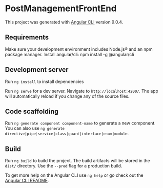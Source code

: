 # PostManagementFrontEnd

This project was generated with [Angular CLI](https://github.com/angular/angular-cli) version 9.0.4.

## Requirements 

Make sure your development environment includes Node.js® and an npm package manager. 
Install angular/cli: npm install -g @angular/cli

## Development server

Run `ng install` to install dependencies

Run `ng serve` for a dev server. Navigate to `http://localhost:4200/`. The app will automatically reload if you change any of the source files.

## Code scaffolding

Run `ng generate component component-name` to generate a new component. You can also use `ng generate directive|pipe|service|class|guard|interface|enum|module`.

## Build

Run `ng build` to build the project. The build artifacts will be stored in the `dist/` directory. Use the `--prod` flag for a production build.


To get more help on the Angular CLI use `ng help` or go check out the [Angular CLI README](https://github.com/angular/angular-cli/blob/master/README.md).
